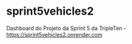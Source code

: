 # sprint5vehicles2
Dashboard do Projeto da Sprint 5 da TripleTen - 
https://sprint5vehicles2.onrender.com